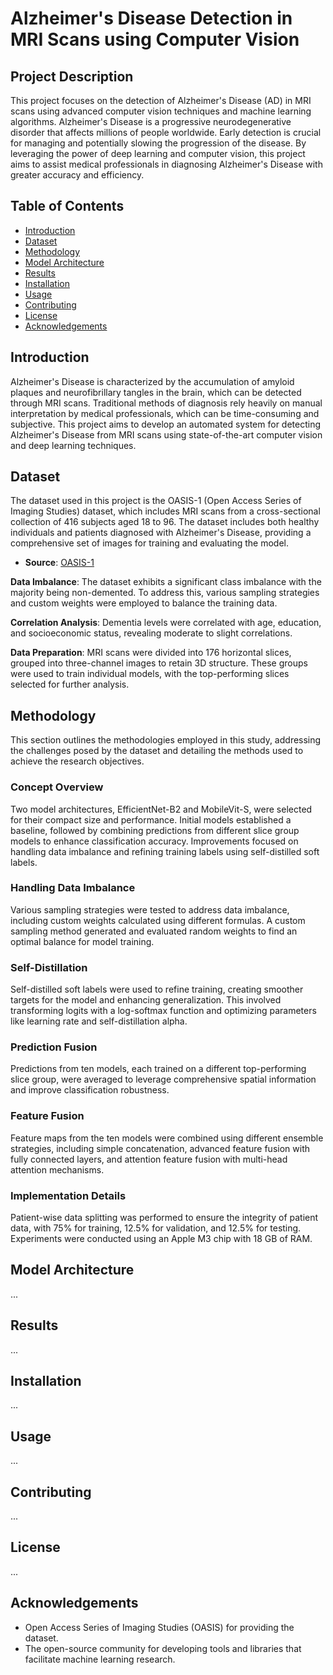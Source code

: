 # Alzheimer's Disease Detection in MRI Scans using Computer Vision

## Project Description

This project focuses on the detection of Alzheimer's Disease (AD) in MRI scans using advanced computer vision techniques and machine learning algorithms. Alzheimer's Disease is a progressive neurodegenerative disorder that affects millions of people worldwide. Early detection is crucial for managing and potentially slowing the progression of the disease. By leveraging the power of deep learning and computer vision, this project aims to assist medical professionals in diagnosing Alzheimer's Disease with greater accuracy and efficiency.

## Table of Contents

- [Introduction](#introduction)
- [Dataset](#dataset)
- [Methodology](#methodology)
- [Model Architecture](#model-architecture)
- [Results](#results)
- [Installation](#installation)
- [Usage](#usage)
- [Contributing](#contributing)
- [License](#license)
- [Acknowledgements](#acknowledgements)

## Introduction

Alzheimer's Disease is characterized by the accumulation of amyloid plaques and neurofibrillary tangles in the brain, which can be detected through MRI scans. Traditional methods of diagnosis rely heavily on manual interpretation by medical professionals, which can be time-consuming and subjective. This project aims to develop an automated system for detecting Alzheimer's Disease from MRI scans using state-of-the-art computer vision and deep learning techniques.

## Dataset

The dataset used in this project is the OASIS-1 (Open Access Series of Imaging Studies) dataset, which includes MRI scans from a cross-sectional collection of 416 subjects aged 18 to 96. The dataset includes both healthy individuals and patients diagnosed with Alzheimer's Disease, providing a comprehensive set of images for training and evaluating the model.

- **Source**: [OASIS-1](https://www.oasis-brains.org/)

**Data Imbalance**: The dataset exhibits a significant class imbalance with the majority being non-demented. To address this, various sampling strategies and custom weights were employed to balance the training data.

**Correlation Analysis**: Dementia levels were correlated with age, education, and socioeconomic status, revealing moderate to slight correlations.

**Data Preparation**: MRI scans were divided into 176 horizontal slices, grouped into three-channel images to retain 3D structure. These groups were used to train individual models, with the top-performing slices selected for further analysis.


## Methodology
This section outlines the methodologies employed in this study, addressing the challenges posed by the dataset and detailing the methods used to achieve the research objectives.
### Concept Overview

Two model architectures, EfficientNet-B2 and MobileVit-S, were selected for their compact size and performance. Initial models established a baseline, followed by combining predictions from different slice group models to enhance classification accuracy. Improvements focused on handling data imbalance and refining training labels using self-distilled soft labels.

### Handling Data Imbalance

Various sampling strategies were tested to address data imbalance, including custom weights calculated using different formulas. A custom sampling method generated and evaluated random weights to find an optimal balance for model training.

### Self-Distillation

Self-distilled soft labels were used to refine training, creating smoother targets for the model and enhancing generalization. This involved transforming logits with a log-softmax function and optimizing parameters like learning rate and self-distillation alpha.

### Prediction Fusion

Predictions from ten models, each trained on a different top-performing slice group, were averaged to leverage comprehensive spatial information and improve classification robustness.

### Feature Fusion

Feature maps from the ten models were combined using different ensemble strategies, including simple concatenation, advanced feature fusion with fully connected layers, and attention feature fusion with multi-head attention mechanisms.

### Implementation Details

Patient-wise data splitting was performed to ensure the integrity of patient data, with 75% for training, 12.5% for validation, and 12.5% for testing. Experiments were conducted using an Apple M3 chip with 18 GB of RAM.

## Model Architecture

...

## Results

...

## Installation

...

## Usage

...

## Contributing

...

## License

...

## Acknowledgements

- Open Access Series of Imaging Studies (OASIS) for providing the dataset.
- The open-source community for developing tools and libraries that facilitate machine learning research.
